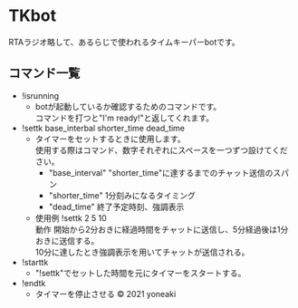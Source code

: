 # TKbot
RTAラジオ略して、あるらじで使われるタイムキーパーbotです。
## コマンド一覧
- !isrunning
  - botが起動しているか確認するためのコマンドです。<br>コマンドを打つと"I'm ready!"と返してくれます。
- !settk base_interbal shorter_time dead_time
  - タイマーをセットするときに使用します。<br>使用する際はコマンド、数字それぞれにスペースを一つずつ設けてください。
    - "base_interval" "shorter_time"に達するまでのチャット送信のスパン
    - "shorter_time" 1分刻みになるタイミング
    - "dead_time" 終了予定時刻、強調表示
  - 使用例 !settk 2 5 10<br>動作 開始から2分おきに経過時間をチャットに送信し、5分経過後は1分おきに送信する。<br>10分に達したとき強調表示を用いてチャットが送信される。
- !starttk
  - "!settk"でセットした時間を元にタイマーをスタートする。
- !endtk
  - タイマーを停止させる
&copy; 2021 yoneaki
